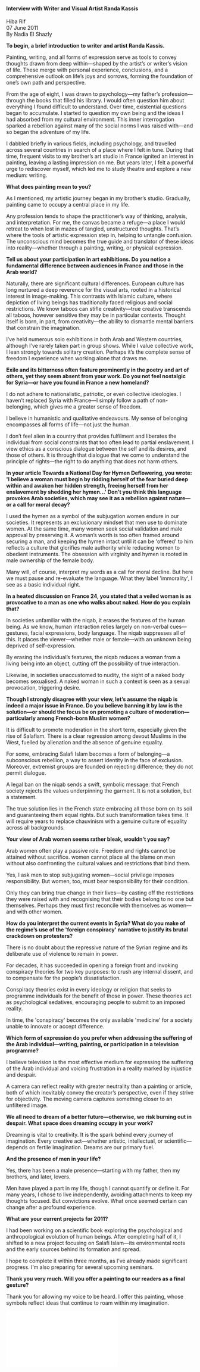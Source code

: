 <h4>Interview with Writer and Visual Artist Randa Kassis</h4>

Hiba Rif  
07 June 2011  
By Nadia El Shazly

**To begin, a brief introduction to writer and artist Randa Kassis.**

Painting, writing, and all forms of expression serve as tools to convey thoughts drawn from deep within—shaped by the artist’s or writer’s vision of life. These merge with personal experience, conclusions, and a comprehensive outlook on life’s joys and sorrows, forming the foundation of one’s own path and perspective.

From the age of eight, I was drawn to psychology—my father’s profession—through the books that filled his library. I would often question him about everything I found difficult to understand. Over time, existential questions began to accumulate. I started to question my own being and the ideas I had absorbed from my cultural environment. This inner interrogation sparked a rebellion against many of the social norms I was raised with—and so began the adventure of my life.

I dabbled briefly in various fields, including psychology, and travelled across several countries in search of a place where I felt in tune. During that time, frequent visits to my brother’s art studio in France ignited an interest in painting, leaving a lasting impression on me. But years later, I felt a powerful urge to rediscover myself, which led me to study theatre and explore a new medium: writing.

**What does painting mean to you?**

As I mentioned, my artistic journey began in my brother’s studio. Gradually, painting came to occupy a central place in my life.

Any profession tends to shape the practitioner’s way of thinking, analysis, and interpretation. For me, the canvas became a refuge—a place I would retreat to when lost in mazes of tangled, unstructured thoughts. That’s where the tools of artistic expression step in, helping to untangle confusion. The unconscious mind becomes the true guide and translator of these ideas into reality—whether through a painting, writing, or physical expression.

**Tell us about your participation in art exhibitions. Do you notice a fundamental difference between audiences in France and those in the Arab world?**

Naturally, there are significant cultural differences. European culture has long nurtured a deep reverence for the visual arts, rooted in a historical interest in image-making. This contrasts with Islamic culture, where depiction of living beings has traditionally faced religious and social restrictions. We know taboos can stifle creativity—true creative transcends all taboos, however sensitive they may be in particular contexts. Thought itself is born, in part, from creativity—the ability to dismantle mental barriers that constrain the imagination.

I’ve held numerous solo exhibitions in both Arab and Western countries, although I’ve rarely taken part in group shows. While I value collective work, I lean strongly towards solitary creation. Perhaps it’s the complete sense of freedom I experience when working alone that draws me.

**Exile and its bitterness often feature prominently in the poetry and art of others, yet they seem absent from your work. Do you not feel nostalgic for Syria—or have you found in France a new homeland?**

I do not adhere to nationalistic, patriotic, or even collective ideologies. I haven’t replaced Syria with France—I simply follow a path of non-belonging, which gives me a greater sense of freedom.

I believe in humanistic and qualitative endeavours. My sense of belonging encompasses all forms of life—not just the human.

I don’t feel alien in a country that provides fulfilment and liberates the individual from social constraints that too often lead to partial enslavement. I view ethics as a conscious dialogue between the self and its desires, and those of others. It is through that dialogue that we come to understand the principle of rights—the right to do anything that does not harm others.

**In your article Towards a National Day for Hymen Deflowering, you wrote: 'I believe a woman must begin by ridding herself of the fear buried deep within and awaken her hidden strength, freeing herself from her enslavement by shedding her hymen…' Don’t you think this language provokes Arab societies, which may see it as a rebellion against nature—or a call for moral decay?**

I used the hymen as a symbol of the subjugation women endure in our societies. It represents an exclusionary mindset that men use to dominate women. At the same time, many women seek social validation and male approval by preserving it. A woman’s worth is too often framed around securing a man, and keeping the hymen intact until it can be 'offered' to him reflects a culture that glorifies male authority while reducing women to obedient instruments. The obsession with virginity and hymen is rooted in male ownership of the female body.

Many will, of course, interpret my words as a call for moral decline. But here we must pause and re-evaluate the language. What they label 'immorality', I see as a basic individual right.

**In a heated discussion on France 24, you stated that a veiled woman is as provocative to a man as one who walks about naked. How do you explain that?**

In societies unfamiliar with the niqab, it erases the features of the human being. As we know, human interaction relies largely on non-verbal cues—gestures, facial expressions, body language. The niqab suppresses all of this. It places the viewer—whether male or female—with an unknown being deprived of self-expression.

By erasing the individual’s features, the niqab reduces a woman from a living being into an object, cutting off the possibility of true interaction.

Likewise, in societies unaccustomed to nudity, the sight of a naked body becomes sexualised. A naked woman in such a context is seen as a sexual provocation, triggering desire.

**Though I strongly disagree with your view, let’s assume the niqab is indeed a major issue in France. Do you believe banning it by law is the solution—or should the focus be on promoting a culture of moderation—particularly among French-born Muslim women?**

It is difficult to promote moderation in the short term, especially given the rise of Salafism. There is a clear regression among devout Muslims in the West, fuelled by alienation and the absence of genuine equality.

For some, embracing Salafi Islam becomes a form of belonging—a subconscious rebellion, a way to assert identity in the face of exclusion. Moreover, extremist groups are founded on rejecting difference; they do not permit dialogue.

A legal ban on the niqab sends a swift, symbolic message: that French society rejects the values underpinning the garment. It is not a solution, but a statement.

The true solution lies in the French state embracing all those born on its soil and guaranteeing them equal rights. But such transformation takes time. It will require years to replace chauvinism with a genuine culture of equality across all backgrounds.

**Your view of Arab women seems rather bleak, wouldn’t you say?**

Arab women often play a passive role. Freedom and rights cannot be attained without sacrifice. women cannot place all the blame on men without also confronting the cultural values and restrictions that bind them.

Yes, I ask men to stop subjugating women—social privilege imposes responsibility. But women, too, must bear responsibility for their condition.

Only they can bring true change in their lives—by casting off the restrictions they were raised with and recognising that their bodies belong to no one but themselves. Perhaps they must first reconcile with themselves as women—and with other women.

**How do you interpret the current events in Syria? What do you make of the regime’s use of the 'foreign conspiracy' narrative to justify its brutal crackdown on protesters?**

There is no doubt about the repressive nature of the Syrian regime and its deliberate use of violence to remain in power.

For decades, it has succeeded in opening a foreign front and invoking conspiracy theories for two key purposes: to crush any internal dissent, and to compensate for the people’s dissatisfaction.

Conspiracy theories exist in every ideology or religion that seeks to programme individuals for the benefit of those in power. These theories act as psychological sedatives, encouraging people to submit to an imposed reality.

In time, the 'conspiracy' becomes the only available 'medicine' for a society unable to innovate or accept difference.

**Which form of expression do you prefer when addressing the suffering of the Arab individual—writing, painting, or participation in a television programme?**

I believe television is the most effective medium for expressing the suffering of the Arab individual and voicing frustration in a reality marked by injustice and despair.

A camera can reflect reality with greater neutrality than a painting or article, both of which inevitably convey the creator’s perspective, even if they strive for objectivity. The moving camera captures something closer to an unfiltered image.

**We all need to dream of a better future—otherwise, we risk burning out in despair. What space does dreaming occupy in your work?**

Dreaming is vital to creativity. It is the spark behind every journey of imagination. Every creative act—whether artistic, intellectual, or scientific—depends on fertile imagination. Dreams are our primary fuel.

**And the presence of men in your life?**

Yes, there has been a male presence—starting with my father, then my brothers, and later, lovers.

Men have played a part in my life, though I cannot quantify or define it. For many years, I chose to live independently, avoiding attachments to keep my thoughts focused. But convictions evolve. What once seemed certain can change after a profound experience.

**What are your current projects for 2011?**

I had been working on a scientific book exploring the psychological and anthropological evolution of human beings. After completing half of it, I shifted to a new project focusing on Salafi Islam—its environmental roots and the early sources behind its formation and spread.

I hope to complete it within three months, as I’ve already made significant progress. I’m also preparing for several upcoming seminars.

**Thank you very much. Will you offer a painting to our readers as a final gesture?**

Thank you for allowing my voice to be heard. I offer this painting, whose symbols reflect ideas that continue to roam within my imagination.

![](18.pdf)
<p></p>

